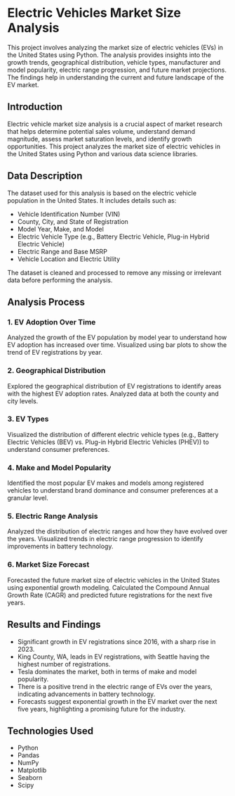 # Electric Vehicles Market Size Analysis

This project involves analyzing the market size of electric vehicles (EVs) in the United States using Python. The analysis provides insights into the growth trends, geographical distribution, vehicle types, manufacturer and model popularity, electric range progression, and future market projections. The findings help in understanding the current and future landscape of the EV market.

## Introduction

Electric vehicle market size analysis is a crucial aspect of market research that helps determine potential sales volume, understand demand magnitude, assess market saturation levels, and identify growth opportunities. This project analyzes the market size of electric vehicles in the United States using Python and various data science libraries.

## Data Description

The dataset used for this analysis is based on the electric vehicle population in the United States. It includes details such as:

- Vehicle Identification Number (VIN)
- County, City, and State of Registration
- Model Year, Make, and Model
- Electric Vehicle Type (e.g., Battery Electric Vehicle, Plug-in Hybrid Electric Vehicle)
- Electric Range and Base MSRP
- Vehicle Location and Electric Utility

The dataset is cleaned and processed to remove any missing or irrelevant data before performing the analysis.

## Analysis Process

### 1. EV Adoption Over Time

Analyzed the growth of the EV population by model year to understand how EV adoption has increased over time. Visualized using bar plots to show the trend of EV registrations by year.

### 2. Geographical Distribution

Explored the geographical distribution of EV registrations to identify areas with the highest EV adoption rates. Analyzed data at both the county and city levels.

### 3. EV Types

Visualized the distribution of different electric vehicle types (e.g., Battery Electric Vehicles (BEV) vs. Plug-in Hybrid Electric Vehicles (PHEV)) to understand consumer preferences.

### 4. Make and Model Popularity

Identified the most popular EV makes and models among registered vehicles to understand brand dominance and consumer preferences at a granular level.

### 5. Electric Range Analysis

Analyzed the distribution of electric ranges and how they have evolved over the years. Visualized trends in electric range progression to identify improvements in battery technology.

### 6. Market Size Forecast

Forecasted the future market size of electric vehicles in the United States using exponential growth modeling. Calculated the Compound Annual Growth Rate (CAGR) and predicted future registrations for the next five years.

## Results and Findings

- Significant growth in EV registrations since 2016, with a sharp rise in 2023.
- King County, WA, leads in EV registrations, with Seattle having the highest number of registrations.
- Tesla dominates the market, both in terms of make and model popularity.
- There is a positive trend in the electric range of EVs over the years, indicating advancements in battery technology.
- Forecasts suggest exponential growth in the EV market over the next five years, highlighting a promising future for the industry.

## Technologies Used

- Python
- Pandas
- NumPy
- Matplotlib
- Seaborn
- Scipy
